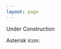 ```yaml
---
layout: page
---
```


Under Construction

<p>Asterisk icon: <span class="fa fa-glyphicon glyphicon-asterisk"></span></p>
